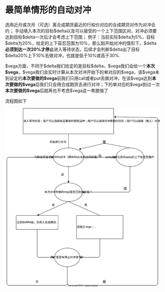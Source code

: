 # 最简单情形的自动对冲

选用近月或次月（可选）离合成期货最近的行权价对应的合成期货对作为对冲合约；
手动填入本次的目标\$delta以及可以接受的一个上下范围区间，对冲必须要达到目标\$delta一次后才会考虑上下范围；
例子：当前实际\$delta为5%，目标\$delta为20%，给定的上下容忍范围为10%，那么刚开始对冲的情形下，\$delta**必须到达一次20%才停止**进入等待状态，后续才会判断\$delta出了目标\$delta20%上下10%去做对冲，也就是低于10%或高于30%.

\$vega方面，不同于\$delta我们给定的是目标\$delta，\$vega我们会给一个**本次\$vega**，\$vega我们会实时计算从本次对冲开始下的单对应的\$vega，该\$vega未到设定的**本次要做的\$vega**前我们只用call或者put去做对冲，在该\$vega达到**本次要做的\$vega**后我们只会用合成期货去进行对冲；下的单对应的\$vega到过一次**本次要做的\$vega**后就再也不考虑\$vega这一希腊值了

流程图如下

![](img/vanilla.svg)